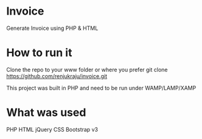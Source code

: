 # Invoice
Generate Invoice using PHP & HTML

# How to run it

Clone the repo to your www folder or where you prefer git clone https://github.com/renjukraju/invoice.git

This project was built in PHP and need to be run under WAMP/LAMP/XAMP

# What was used
PHP
HTML
jQuery
CSS
Bootstrap v3

